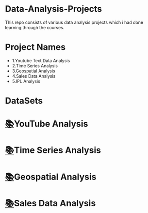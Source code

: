 # Data-Analysis-Projects
This repo consists of various data analysis projects which i had done learning through the courses.

# Project Names
* 1.Youtube Text Data Analysis
* 2.Time Series Analysis
* 3.Geospatial Analysis
* 4.Sales Data Analysis
* 5.IPL Analysis

# DataSets
# [:books:](https://drive.google.com/drive/folders/12n6RFsYCdeKxUOt2XjzvggKNV4B8U7y8?usp=sharing)YouTube Analysis
# [:books:](https://drive.google.com/drive/folders/1IPrCsyQN-cJkijgvyFW_LlodVgkBUg3h?usp=sharing)Time Series Analysis
# [:books:](https://drive.google.com/drive/folders/11-efbrZ5FZRPtcHaytKbtqwA20DZiORn?usp=sharing)Geospatial Analysis
# [:books:](https://drive.google.com/drive/folders/110ZKvL7HxIgL2jhbwv7sqM5GjWEQiXwI?usp=sharing)Sales Data Analysis

